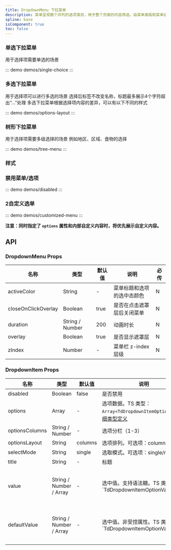 ```yaml
---
title: DropdownMenu 下拉菜单
description: 菜单呈现数个并列的选项类目，用于整个页面的内容筛选，由菜单面板和菜单选项组成。
spline: base
isComponent: true
toc: false
---
```


### 单选下拉菜单
用于选择项需要单选的场景

::: demo demos/single-choice
:::


### 多选下拉菜单
用于选择项可以进行多选的场景
选择后标签不改变名称，标题最多展示4个字符超出“…”处理
多选下拉菜单根据选择项内容的差异，可以有以下不同的样式

::: demo demos/options-layout
:::

### 树形下拉菜单
用于选择项需要多级选择的场景 例如地区、区域、食物的选择

::: demo demos/tree-menu
:::

### 样式

### 禁用菜单/选项

::: demo demos/disabled
:::


### 2自定义选单

::: demo demos/customized-menu
:::

**注意：同时指定了 `options` 属性和内部自定义内容时，将优先展示自定义内容。**

## API

### DropdownMenu Props
名称 | 类型 | 默认值 | 说明 | 必传
-- | -- | -- | -- | --
activeColor | String | - | 菜单标题和选项的选中态颜色 | N
closeOnClickOverlay | Boolean | true | 是否在点击遮罩层后关闭菜单 | N
duration | String / Number | 200 | 动画时长 | N
overlay | Boolean | true | 是否显示遮罩层 | N
zIndex | Number | - | 菜单栏 z-index 层级 | N


### DropdownItem Props
名称 | 类型 | 默认值 | 说明 | 必传
-- | -- | -- | -- | --
disabled | Boolean | false | 是否禁用 | N
options | Array | - | 选项数据。TS 类型：`Array<TdDropdownItemOption>`。[详细类型定义](/tdesign-mobile-vue/tree/develop/src/dropdown-menu/type.ts) | N
optionsColumns | String / Number | - | 选项分栏（1-3） | N
optionsLayout | String | columns | 选项排列。可选项：columns/tree | N
selectMode | String | single | 选取模式。可选项：single/multi | N
title | String | - | 标题 | N
value | String / Number / Array | - | 选中值。支持语法糖。TS 类型：`TdDropdownItemOptionValueType | Array<TdDropdownItemOptionValueType> `。[详细类型定义](/tdesign-mobile-vue/tree/develop/src/dropdown-menu/type.ts) | N
defaultValue | String / Number / Array | - | 选中值。非受控属性。TS 类型：`TdDropdownItemOptionValueType | Array<TdDropdownItemOptionValueType> `。[详细类型定义](/tdesign-mobile-vue/tree/develop/src/dropdown-menu/type.ts) | N
